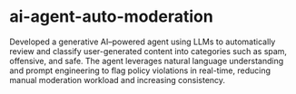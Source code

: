 # ai-agent-auto-moderation
Developed a generative AI–powered agent using LLMs to automatically review and classify user-generated content into categories such as spam, offensive, and safe. The agent leverages natural language understanding and prompt engineering to flag policy violations in real-time, reducing manual moderation workload and increasing consistency.
